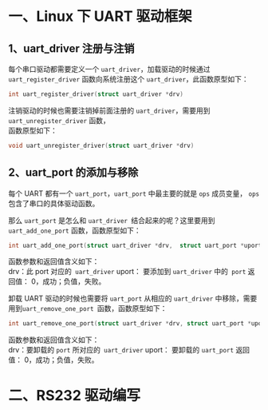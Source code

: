 # 一、Linux 下 UART 驱动框架
## 1、uart_driver 注册与注销
每个串口驱动都需要定义一个 `uart_driver`，加载驱动的时候通过 `uart_register_driver` 函数向系统注册这个 `uart_driver`，此函数原型如下：  
```cpp
int uart_register_driver(struct uart_driver *drv)
```

注销驱动的时候也需要注销掉前面注册的 `uart_driver`，需要用到 `uart_unregister_driver` 函数，  
函数原型如下：  
```cpp
void uart_unregister_driver(struct uart_driver *drv)  
```

## 2、uart_port 的添加与移除
每个 UART 都有一个 `uart_port`，`uart_port` 中最主要的就是 `ops` 成员变量， `ops` 包含了串口的具体驱动函数。

那么 `uart_port` 是怎么和 `uart_driver `结合起来的呢？这里要用到 `uart_add_one_port` 函数，函数原型如下：  
```cpp
int uart_add_one_port(struct uart_driver *drv,  struct uart_port *uport)
```
函数参数和返回值含义如下：  
drv：此 port 对应的` uart_driver`
uport： 要添加到 `uart_driver` 中的` port`
返回值： 0，成功；负值，失败。

卸载 UART 驱动的时候也需要将 `uart_port` 从相应的 `uart_driver` 中移除，需要用到`uart_remove_one_port `函数，函数原型如下：  
```cpp
int uart_remove_one_port(struct uart_driver *drv, struct uart_port *uport)  
```
函数参数和返回值含义如下：  
drv：要卸载的 `port` 所对应的` uart_driver`
uport： 要卸载的 `uart_port`
返回值： 0，成功；负值，失败。

# 二、RS232 驱动编写

<!--stackedit_data:
eyJoaXN0b3J5IjpbNDA4OTUzMzc0LDk5NTg0NjI0XX0=
-->